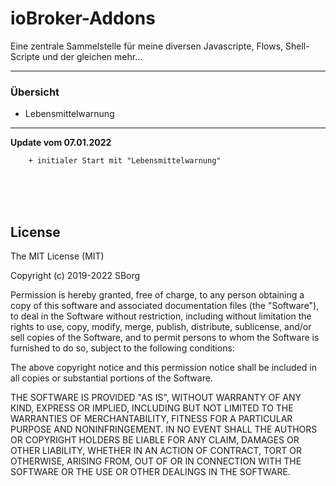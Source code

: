 <h1>ioBroker-Addons</h1>

Eine zentrale Sammelstelle für meine diversen Javascripte, Flows, Shell-Scripte und der gleichen mehr...

---

### Übersicht ###
- Lebensmittelwarnung

---	
    
**Update vom 07.01.2022**
```
    + initialer Start mit "Lebensmittelwarnung"
```

<br><br><br>
## License ##
The MIT License (MIT)

Copyright (c) 2019-2022 SBorg

Permission is hereby granted, free of charge, to any person obtaining a copy
of this software and associated documentation files (the "Software"), to deal
in the Software without restriction, including without limitation the rights
to use, copy, modify, merge, publish, distribute, sublicense, and/or sell
copies of the Software, and to permit persons to whom the Software is
furnished to do so, subject to the following conditions:

The above copyright notice and this permission notice shall be included in
all copies or substantial portions of the Software.

THE SOFTWARE IS PROVIDED "AS IS", WITHOUT WARRANTY OF ANY KIND, EXPRESS OR
IMPLIED, INCLUDING BUT NOT LIMITED TO THE WARRANTIES OF MERCHANTABILITY,
FITNESS FOR A PARTICULAR PURPOSE AND NONINFRINGEMENT. IN NO EVENT SHALL THE
AUTHORS OR COPYRIGHT HOLDERS BE LIABLE FOR ANY CLAIM, DAMAGES OR OTHER
LIABILITY, WHETHER IN AN ACTION OF CONTRACT, TORT OR OTHERWISE, ARISING FROM,
OUT OF OR IN CONNECTION WITH THE SOFTWARE OR THE USE OR OTHER DEALINGS IN
THE SOFTWARE.
